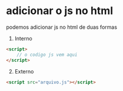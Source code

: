# adicionar o js no html

podemos adicionar js no html de duas formas

1. Interno
```HTML
<script>
    // o codigo js vem aqui
</script>
```

2. Externo
```HTML
<script src="arquivo.js"></script>
```


